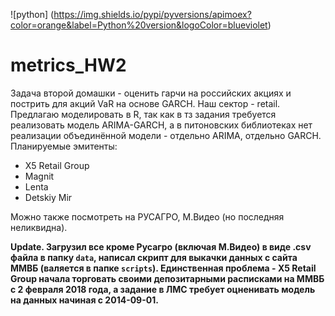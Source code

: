![python] (https://img.shields.io/pypi/pyversions/apimoex?color=orange&label=Python%20version&logoColor=blueviolet)
# metrics_HW2

Задача второй домашки - оценить гарчи на российских акциях и пострить для акций VaR на основе GARCH. Наш сектор - retail.
Предлагаю моделировать в R,  так как в тз задания требуется реализовать модель ARIMA-GARCH, а в питоновских библиотеках нет реализации объединённой модели - отдельно ARIMA, отдельно GARCH.
Планируемые эмитенты:
* X5 Retail Group
* Magnit
* Lenta
* Detskiy Mir

Можно также посмотреть на РУСАГРО, М.Видео (но последняя неликвидна).

**Update. Загрузил все кроме Русагро (включая М.Видео) в виде .csv файла в папку `data`, написал скрипт для выкачки данных с сайта ММВБ (валяется в папке `scripts`). Единственная проблема - X5 Retail Group начала торговать своими депозитарными расписками на ММВБ с 2 февраля 2018 года, а задание в ЛМС требует оцненивать модель на данных начиная с 2014-09-01.**
